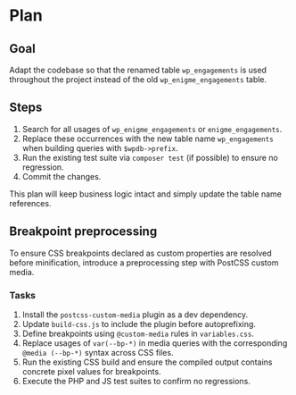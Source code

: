 # Plan

## Goal
Adapt the codebase so that the renamed table `wp_engagements` is used
throughout the project instead of the old `wp_enigme_engagements` table.

## Steps
1. Search for all usages of `wp_enigme_engagements` or `enigme_engagements`.
2. Replace these occurrences with the new table name `wp_engagements` when
   building queries with `$wpdb->prefix`.
3. Run the existing test suite via `composer test` (if possible) to ensure no
   regression.
4. Commit the changes.

This plan will keep business logic intact and simply update the table name
references.


## Breakpoint preprocessing

To ensure CSS breakpoints declared as custom properties are resolved before minification, introduce a preprocessing step with PostCSS custom media.

### Tasks
1. Install the `postcss-custom-media` plugin as a dev dependency.
2. Update `build-css.js` to include the plugin before autoprefixing.
3. Define breakpoints using `@custom-media` rules in `variables.css`.
4. Replace usages of `var(--bp-*)` in media queries with the corresponding `@media (--bp-*)` syntax across CSS files.
5. Run the existing CSS build and ensure the compiled output contains concrete pixel values for breakpoints.
6. Execute the PHP and JS test suites to confirm no regressions.
